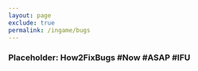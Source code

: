 ```yaml
---
layout: page
exclude: true
permalink: /ingame/bugs
---
```


### Placeholder: How2FixBugs #Now #ASAP #IFU